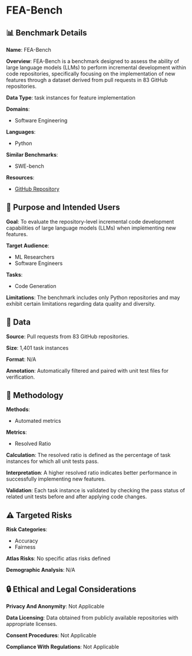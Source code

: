 # FEA-Bench

## 📊 Benchmark Details

**Name**: FEA-Bench

**Overview**: FEA-Bench is a benchmark designed to assess the ability of large language models (LLMs) to perform incremental development within code repositories, specifically focusing on the implementation of new features through a dataset derived from pull requests in 83 GitHub repositories.

**Data Type**: task instances for feature implementation

**Domains**:
- Software Engineering

**Languages**:
- Python

**Similar Benchmarks**:
- SWE-bench

**Resources**:
- [GitHub Repository](https://github.com/microsoft/FEA-Bench)

## 🎯 Purpose and Intended Users

**Goal**: To evaluate the repository-level incremental code development capabilities of large language models (LLMs) when implementing new features.

**Target Audience**:
- ML Researchers
- Software Engineers

**Tasks**:
- Code Generation

**Limitations**: The benchmark includes only Python repositories and may exhibit certain limitations regarding data quality and diversity.

## 💾 Data

**Source**: Pull requests from 83 GitHub repositories.

**Size**: 1,401 task instances

**Format**: N/A

**Annotation**: Automatically filtered and paired with unit test files for verification.

## 🔬 Methodology

**Methods**:
- Automated metrics

**Metrics**:
- Resolved Ratio

**Calculation**: The resolved ratio is defined as the percentage of task instances for which all unit tests pass.

**Interpretation**: A higher resolved ratio indicates better performance in successfully implementing new features.

**Validation**: Each task instance is validated by checking the pass status of related unit tests before and after applying code changes.

## ⚠️ Targeted Risks

**Risk Categories**:
- Accuracy
- Fairness

**Atlas Risks**:
No specific atlas risks defined

**Demographic Analysis**: N/A

## 🔒 Ethical and Legal Considerations

**Privacy And Anonymity**: Not Applicable

**Data Licensing**: Data obtained from publicly available repositories with appropriate licenses.

**Consent Procedures**: Not Applicable

**Compliance With Regulations**: Not Applicable
